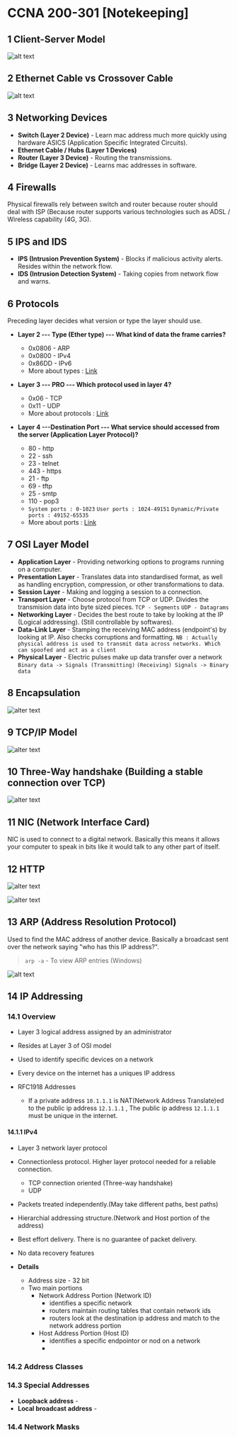 # CCNA 200-301 [Notekeeping]

## 1 Client-Server Model
![alt text](https://github.com/NashoNightmare/CCNA-200-301-NoteKeep/blob/master/server-client.png)

## 2 Ethernet Cable vs Crossover Cable
![alt text](https://github.com/NashoNightmare/CCNA-200-301-NoteKeep/blob/master/2021-02-26%2010_03_40-Cisco%20CCNA%20200-301%20Exam_%20Complete%20Course%20with%20practical%20labs%20_%20Udemy.png)

## 3 Networking Devices
- **Switch (Layer 2 Device)** - Learn mac address much more quickly using hardware ASICS (Application Specific Integrated Circuits).
- **Ethernet Cable / Hubs (Layer 1 Devices)**
- **Router (Layer 3 Device)** - Routing the transmissions.
- **Bridge (Layer 2 Device)** - Learns mac addresses in software.

## 4 Firewalls
Physical firewalls rely between switch and router because router should deal with ISP (Because router supports various technologies such as ADSL / Wireless capability (4G, 3G).

## 5 IPS and IDS
- **IPS (Intrusion Prevention System)** - Blocks if  malicious activity alerts. Resides within the network flow.
- **IDS (Intrusion Detection System)** - Taking copies from network flow and warns.

## 6 Protocols
Preceding layer decides what version or type the layer should use.

- **Layer 2 --- Type (Ether type) --- What kind of data the frame carries?**
	- 0x0806 - ARP 
	- 0x0800 - IPv4
	- 0x86DD - IPv6
	- More about types : [Link](https://en.wikipedia.org/wiki/EtherType)

- **Layer 3 --- PRO --- Which protocol used in layer 4?**
	- 0x06 - TCP
	- 0x11 - UDP
	- More about protocols : [Link](https://www.iana.org/assignments/protocol-numbers/protocol-numbers.xhtml)

- **Layer 4 ---Destination Port --- What service should accessed from the server (Application Layer Protocol)?**
	- 80 - http
	- 22 - ssh
	- 23 - telnet
	- 443 - https
	- 21 - ftp
	- 69 - tftp
	- 25 - smtp
	- 110 - pop3
	- `System ports : 0-1023` `User ports : 1024-49151` `Dynamic/Private ports : 49152-65535`
	- More about ports : [Link](https://www.iana.org/assignments/service-names-port-numbers/service-names-port-numbers.xhtml)

## 7 OSI Layer Model
- **Application Layer** - Providing networking options to programs running on a computer.
- **Presentation Layer** - Translates data into standardised format, as well as handling encryption, compression, or other transformations to data.
- **Session Layer** - Making and logging a session to a connection.
- **Transport Layer** - Choose protocol from TCP or UDP. Divides the transmision data into byte sized pieces. `TCP - Segments` `UDP - Datagrams`
- **Networking Layer** - Decides the best route to take by looking at the IP (Logical addressing). (Still controllable by softwares).
- **Data-Link Layer** - Stamping the receiving MAC address (endpoint's) by looking at IP. Also checks corruptions and formatting. `NB : Actually physical address is used to transmit data across networks. Which can spoofed and act as a client`
- **Physical Layer** - Electric pulses make up data transfer over a network `Binary data -> Signals (Transmitting)` `(Receiving) Signals -> Binary data`

## 8 Encapsulation

![alter text](https://github.com/NashoNightmare/Advent-Of-Cyber/blob/master/Encapsulation%20process.png)

## 9 TCP/IP Model

![alter text](https://github.com/NashoNightmare/Advent-Of-Cyber/blob/master/tcp-ip-model.png)

## 10 Three-Way handshake (Building a stable connection over TCP)

![alter text](https://github.com/NashoNightmare/Advent-Of-Cyber/blob/master/handhshake.png)

## 11 NIC (Network Interface Card)
NIC is used to connect to a digital network. Basically this means it allows your computer to speak in bits like it would talk to any other part of itself.

## 12 HTTP

![alter text](https://github.com/NashoNightmare/Advent-Of-Cyber/blob/master/http%20image%201.png)

![alter text](https://github.com/NashoNightmare/Advent-Of-Cyber/blob/master/http%20image%202.png)


## 13 ARP (Address Resolution Protocol)
Used to find the MAC address of another device. Basically a broadcast sent over the network saying "who has this IP address?".

> `arp -a` - To view ARP entries (Windows)

![alt text](https://github.com/NashoNightmare/CCNA-200-301-NoteKeep/blob/master/arp_table.png)

## 14 IP Addressing

### 14.1 Overview

- Layer 3 logical address assigned by an administrator
- Resides at Layer 3 of OSI model
- Used to identify specific devices on a network
- Every device on the internet has a uniques IP address

- RFC1918 Addresses 
	- If a private address `10.1.1.1` is NAT(Network Address Translate)ed to the public ip address `12.1.1.1` , The public ip address `12.1.1.1` must be unique in the internet.

#### 14.1.1 IPv4
- Layer 3 network layer protocol
- Connectionless protocol. Higher layer protocol needed for a reliable connection.
	- TCP connection oriented (Three-way handshake)
	- UDP 
- Packets treated independently.(May take different paths, best paths)
- Hierarchial addressing structure.(Network and Host portion of the address)
- Best effort delivery. There is no guarantee of packet delivery.
- No data recovery features

- **Details**
	- Address size - 32 bit
	- Two main portions 
		- Network Address Portion (Network ID)
			- identifies a specific network
			- routers maintain routing tables that contain network ids
			- routers look at the destination ip address and match to the network address portion
		- Host Address Portion (Host ID)
			- identifies a specific endpointor or nod on a network
			- 

### 14.2 Address Classes


### 14.3 Special Addresses
- **Loopback address** -
- **Local broadcast address** -

### 14.4 Network Masks
